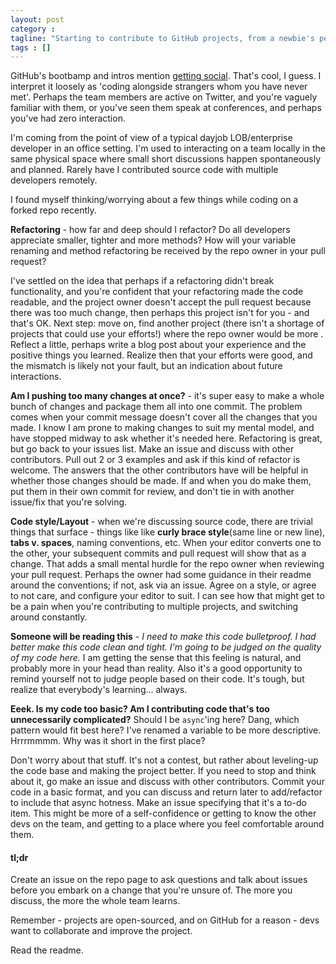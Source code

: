 ```yaml
---
layout: post
category : 
tagline: "Starting to contribute to GitHub projects, from a newbie's perspective. Lessons learned early."
tags : []
---
```


GitHub's bootbamp and intros mention [getting social](https://help.github.com/articles/be-social). That's cool, I guess. I interpret it loosely as 'coding alongside strangers whom you have never met'. Perhaps the team members are active on Twitter, and you're vaguely familiar with them, or you've seen them speak at conferences, and perhaps you've had zero interaction. 

I'm coming from the point of view of a typical dayjob LOB/enterprise developer in an office setting. I'm used to interacting on a team locally in the same physical space where small short discussions happen spontaneously and planned. Rarely have I contributed source code with multiple developers remotely. 

I found myself thinking/worrying about a few things while coding on a forked repo recently.

**Refactoring** - how far and deep should I refactor? Do all developers appreciate smaller, tighter and more methods? How will your variable renaming and method refactoring be received by the repo owner in your pull request?  

I've settled on the idea that perhaps if a refactoring didn't break functionality, and you're confident that your refactoring made the code readable, and the project owner doesn't accept the pull request because there was too much change, then perhaps this project isn't for you - and that's OK. Next step: move on, find another project (there isn't a shortage of projects that could use your efforts!) where the repo owner would be more . Reflect a little, perhaps write a blog post about your experience and the positive things you learned. Realize then that your efforts were good, and the mismatch is likely not your fault, but an indication about future interactions. 

**Am I pushing too many changes at once?** - it's super easy to make a whole bunch of changes and package them all into one commit. The problem comes when your commit message doesn't cover all the changes that you made. I know I am prone to making changes to suit my mental model, and have stopped midway to ask whether it's needed here. Refactoring is great, but go back to your issues list. Make an issue and discuss with other contributors. Pull out 2 or 3 examples and ask if this kind of refactor is welcome. The answers that the other contributors have will be helpful in whether those changes should be made. If and when you do make them, put them in their own commit for review, and don't tie in with another issue/fix that you're solving.

**Code style/Layout** - when we're discussing source code, there are trivial things that surface - things like like **curly brace style**(same line or new line), **tabs v. spaces**, naming conventions, etc. When your editor converts one to the other, your subsequent commits and pull request will show that as a change. That adds a small mental hurdle for the repo owner when reviewing your pull request. Perhaps the owner had some guidance in their readme around the conventions; if not, ask via an issue. Agree on a style, or agree to not care, and configure your editor to suit. I can see how that might get to be a pain when you're contributing to multiple projects, and switching around constantly.

**Someone will be reading this** - *I need to make this code bulletproof. I had better make this code clean and tight. I'm going to be judged on the quality of my code here.* I am getting the sense that this feeling is natural, and probably more in your head than reality. Also it's a good opportunity to remind yourself not to judge people based on their code. It's tough, but realize that everybody's learning... always.
 
**Eeek. Is my code too basic? Am I contributing code that's too unnecessarily complicated?** Should I be `async`'ing here? Dang, which pattern would fit best here? I've renamed a variable to be more descriptive. Hrrrmmmm. Why was it short in the first place? 

Don't worry about that stuff. It's not a contest, but rather about leveling-up the code base and making the project better. If you need to stop and think about it, go make an issue and discuss with other contributors. Commit your code in a basic format, and you can discuss and return later to add/refactor to include that async hotness. Make an issue specifying that it's a to-do item. This might be more of a self-confidence or getting to know the other devs on the team, and getting to a place where you feel comfortable around them.

#### tl;dr
Create an issue on the repo page to ask questions and talk about issues before you embark on a change that you're unsure of. The more you discuss, the more the whole team learns.

Remember - projects are open-sourced, and on GitHub for a reason - devs want to collaborate and improve the project. 

Read the readme.